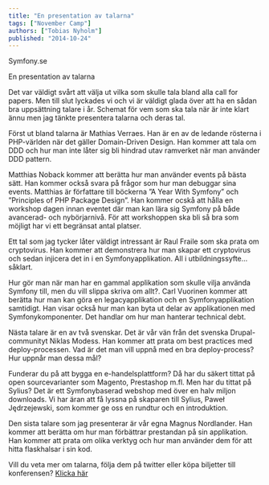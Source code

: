```yaml
---
title: "En presentation av talarna"
tags: ["November Camp"]
authors: ["Tobias Nyholm"]
published: "2014-10-24"
---
```


Symfony.se

En presentation av talarna

Det var väldigt svårt att välja ut vilka som skulle tala bland alla call for papers. Men till slut lyckades vi och
vi är väldigt glada över att ha en sådan bra uppsättning talare i år. Schemat för vem som ska tala när är inte klart
ännu men jag tänkte presentera talarna och deras tal.

Först ut bland talarna är Mathias Verraes. Han är en av de ledande rösterna i PHP-världen när det gäller Domain-Driven
 Design. Han kommer att tala om DDD och hur man inte låter sig bli hindrad utav ramverket när man använder DDD pattern.

Matthias Noback kommer att berätta hur man använder events
på bästa sätt. Han kommer också svara på frågor som hur man debuggar sina events. Matthias är författare till böckerna
”A Year With Symfony” och ”Principles of PHP Package Design”. Han kommer ocskå att hålla en workshop dagen innan eventet
där man kan lära sig Symfony på både avancerad- och nybörjarnivå. För att workshoppen ska bli så bra som möjligt har vi
 ett begränsat antal platser.

Ett tal som jag tycker låter väldigt intressant är Raul Fraile som ska prata om cryptovirus. Han kommer att demonstrera
hur man skapar ett cryptovirus och sedan injicera det in i en Symfonyapplikation. All i utbildningssyfte... såklart.

Hur gör man när man har en gammal applikation som skulle vilja använda Symfony till, men du vill slippa skriva om allt?. Carl
Vuorinen kommer att berätta hur man kan göra en legacyapplikation och en Symfonyapplikation samtidigt. Han visar också
 hur man kan byta ut delar av applikationen med Symfonykomponenter. Det handlar om hur man hanterar technical debt.

Nästa talare är en av två svenskar. Det är vår vän från det svenska Drupal-communityt Niklas Modess. Han kommer att prata
om best practices med deploy-processen. Vad är det man vill uppnå med en bra deploy-process? Hur uppnår man dessa mål?

Funderar du på att bygga en e-handelsplattform? Då har du säkert tittat på open sourcevarianter som Magento, Prestashop
m.fl. Men har du tittat på Sylius? Det är ett Symfonybaserad webshop med över en halv miljon downloads. Vi har äran att få
lyssna på skaparen till Sylius, Paweł Jędrzejewski, som kommer ge oss en rundtur och en introduktion.

Den sista talare som jag presenterar är vår egna Magnus Nordlander. Han kommer att berätta om hur man förbättrar prestandan
på sin applikation. Han kommer att prata om olika verktyg och hur man använder dem för att hitta flaskhalsar i sin kod.



Vill du veta mer om talarna, följa dem på twitter eller köpa biljetter till konferensen? [Klicka här](http://www.symfony.se/november-camp/)
